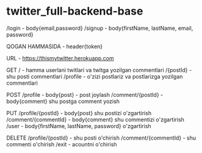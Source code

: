 # twitter_full-backend-base
/login - body{email,password}
/signup - body{firstName, lastName, email, password}

QOGAN HAMMASIDA - header{token}

URL - https://thismytwitter.herokuapp.com 

GET
/ - hamma userlani twitlari va twitga yozilgan commentlari
/{postId} - shu posti commentlari
/profile - o'zizi postlariz va postlarizga yozilgan commentlari

POST
/profile - body{post} - post joylash
/comment/{postId} - body{comment} shu postga comment yozish

PUT
/profile/{postId} - body{post} shu postizi o'zgartirish
/comment/{commentId} - body{comment} shu commentizi o'zgartirish
/user - body{firstName, lastName, password} o'zgartirish

DELETE
/profile/{postId} - shu posti o'chirish
/comment/{commentId} - shu commenti o'chirish
/exit - acountni o'chirish
